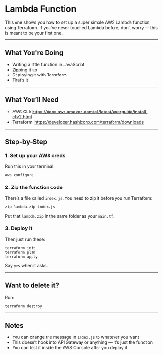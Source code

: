 # Lambda Function 

This one shows you how to set up a super simple AWS Lambda function using Terraform. If you’ve never touched Lambda before, don’t worry — this is meant to be your first one.

---

## What You're Doing

- Writing a little function in JavaScript
- Zipping it up
- Deploying it with Terraform
- That’s it

---

## What You’ll Need

- AWS CLI: https://docs.aws.amazon.com/cli/latest/userguide/install-cliv2.html  
- Terraform: https://developer.hashicorp.com/terraform/downloads

---

## Step-by-Step

### 1. Set up your AWS creds

Run this in your terminal:

```
aws configure
```

### 2. Zip the function code

There’s a file called `index.js`. You need to zip it before you run Terraform:

```
zip lambda.zip index.js
```

Put that `lambda.zip` in the same folder as your `main.tf`.

### 3. Deploy it

Then just run these:

```
terraform init
terraform plan
terraform apply
```

Say `yes` when it asks.

---

## Want to delete it?

Run:

```
terraform destroy
```

---

## Notes

- You can change the message in `index.js` to whatever you want
- This doesn’t hook into API Gateway or anything — it’s just the function
- You can test it inside the AWS Console after you deploy it
